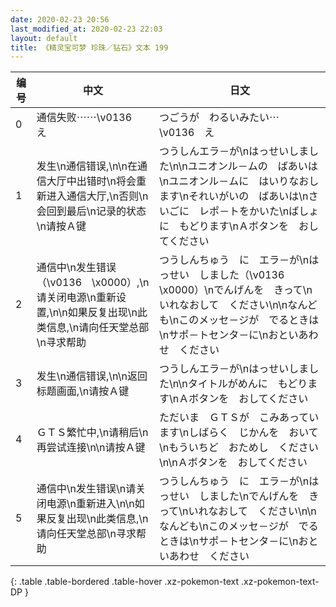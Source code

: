 ```yaml
---
date: 2020-02-23 20:56
last_modified_at: 2020-02-23 22:03
layout: default
title: 《精灵宝可梦 珍珠／钻石》文本 199
---
```

| 编号 | 中文 | 日文 |
| ---- | ---- | ---- |
| 0 | 通信失败⋯⋯\v0136　え | つごうが　わるいみたい⋯　\v0136　え |
| 1 | 发生\n通信错误,\n\n在通信大厅中出错时\n将会重新进入通信大厅,\n否则\n会回到最后\n记录的状态\n请按Ａ键 | つうしんエラ－が\nはっせいしました\n\nユニオンル－ムの　ばあいは\nユニオンル－ムに　はいりなおします\nそれいがいの　ばあいは\nさいごに　レポ－トをかいた\nばしょに　もどります\nＡボタンを　おしてください |
| 2 | 通信中\n发生错误（\v0136　\x0000）,\n请关闭电源\n重新设置,\n\n如果反复出现\n此类信息,\n请向任天堂总部\n寻求帮助 | つうしんちゅう　に　エラ－が\nはっせい　しました（\v0136　\x0000）\nでんげんを　きって\nいれなおして　ください\n\nなんども\nこのメッセ－ジが　でるときは\nサポ－トセンタ－に\nおといあわせ　ください |
| 3 | 发生\n通信错误,\n\n返回标题画面,\n请按Ａ键 | つうしんエラ－が\nはっせいしました\n\nタイトルがめんに　もどります\nＡボタンを　おしてください |
| 4 | ＧＴＳ繁忙中,\n请稍后\n再尝试连接\n\n请按Ａ键 | ただいま　ＧＴＳが　こみあっています\nしばらく　じかんを　おいて\nもういちど　おためし　ください\n\nＡボタンを　おしてください |
| 5 | 通信中\n发生错误\n请关闭电源\n重新进入\n\n如果反复出现\n此类信息,\n请向任天堂总部\n寻求帮助 | つうしんちゅう　に　エラ－が\nはっせい　しました\nでんげんを　きって\nいれなおして　ください\n\nなんども\nこのメッセ－ジが　でるときは\nサポ－トセンタ－に\nおといあわせ　ください |
{: .table .table-bordered .table-hover .xz-pokemon-text .xz-pokemon-text-DP }